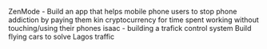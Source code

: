 ZenMode - Build an app that helps mobile phone users to stop phone addiction by paying them kin cryptocurrency for time spent working without touching/using their phones
isaac - building a trafick control system
Build flying cars to solve Lagos traffic
